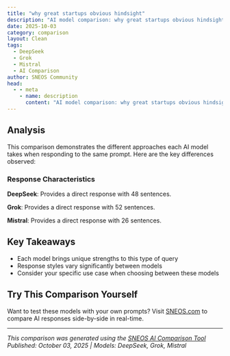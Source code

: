 ```yaml
---
title: "why great startups obvious hindsight"
description: "AI model comparison: why great startups obvious hindsight..."
date: 2025-10-03
category: comparison
layout: Clean
tags:
  - DeepSeek
  - Grok
  - Mistral
  - AI Comparison
author: SNEOS Community
head:
  - - meta
    - name: description
      content: "AI model comparison: why great startups obvious hindsight..."
---
```


<ChatComparison
  title="why great startups obvious hindsight"
  prompt="why great startups obvious hindsight"
  :responses='{"DeepSeek": "Of course. This is one of the most insightful and paradoxical truths about the startup world.\n\nThe statement \u0022Great startups are obvious in hindsight\u0022 points to a cognitive bias that makes successful ventures seem inevitable and logical *after* they have succeeded, while their success was highly uncertain and non-obvious at the outset.\n\nHere\u2019s a breakdown of why this happens:\n\n### 1. The Narrative Fallacy\nWe humans are storytellers. We love clean, logical narratives that connect cause and effect. Once a startup succeeds, we craft a compelling \u0022origin story\u0022 that neatly explains its path to victory.\n\n* **In Hindsight:** \u0022Of course Airbnb took off. People have spare rooms and travelers want authentic, cheap experiences. It was a perfect market fit.\u0022\n* **At the Outset:** The idea of staying in a stranger\u0027s home was seen as weird, unsafe, and niche. The founders had to sell cereal boxes to fund their company because investors didn\u0027t get it.\n\nThe messy, chaotic, and luck-filled reality of the journey is smoothed over into a simple, obvious-sounding narrative.\n\n### 2. The Clarity of a Solved Problem\nOnce a problem is solved, the solution seems simple. We forget the state of the world *before* the solution existed.\n\n* **In Hindsight:** \u0022It\u0027s obvious that everyone would want a smartphone\u2014a computer, phone, and camera all in one.\u0022\n* **At the Outset:** Before the iPhone, the market was dominated by BlackBerry for business and simple flip phones for everyone else. The concept of a fragile, expensive glass slab with no keyboard was considered risky and unnecessary by many.\n\nThe problem (clunky, single-purpose devices) only becomes perfectly clear once the elegant solution is in our hands.\n\n### 3. Survivorship Bias\nWe only study the winners. We analyze Google, Facebook, Amazon, and Uber, but we ignore the thousands of other search engines, social networks, e-commerce sites, and ride-sharing apps that failed with very similar-sounding ideas.\n\n* **In Hindsight:** \u0022The formula was a two-sided network effect and a freemium model. It\u0027s obvious.\u0022\n* **At the Outset:** For every successful company with that model, there are dozens of gravestones. The difference between success and failure often comes down to timing, execution, team dynamics, and plain luck\u2014factors that aren\u0027t obvious when you only look at the survivor.\n\n### 4. The \u0022Adjacent Possible\u0022 is Only Visible Afterward\nInnovation often happens at the edges of what is currently possible, in the \u0022adjacent possible.\u0022 But you can only see the door to the next room once you\u0027ve entered it.\n\n* **In Hindsight:** \u0022Once cloud computing (AWS) and smartphones were here, of course an app like Uber was possible.\u0022\n* **At the Outset:** Connecting GPS in phones, a payment system, and a network of drivers in real-time was a complex, untested bet. The pieces existed, but the vision to combine them to disrupt the entire taxi industry was not obvious.\n\n### 5. The Reframing of \u0022Risks\u0022 into \u0022Vision\u0022\nWhat looks like a foolish risk during the early days is later recast as visionary genius.\n\n* **In Hindsight:** \u0022Netflix\u0027s pivot from DVDs to streaming was a brilliant, inevitable move.\u0022\n* **At the Outset:** They were betting their highly profitable DVD-by-mail business on an unproven, bandwidth-intensive technology with uncertain consumer adoption. It was an extremely controversial and risky decision at the time.\n\n---\n\n### The Implication for Entrepreneurs and Investors\n\nUnderstanding this concept is crucial because it fights against groupthink and highlights where true opportunity lies.\n\n* **If it\u0027s truly obvious to everyone, it\u0027s probably already too crowded or not a real startup opportunity.** The biggest opportunities are often hidden in ideas that seem bad, niche, or frivolous to the mainstream.\n* **The goal is not to find what is obvious now, but to see what will be obvious in 5-10 years.** This requires independent thinking, deep conviction, and the courage to be misunderstood for a long time.\n* **It teaches humility.** Success is not just about being smart; it\u0027s about navigating uncertainty, adapting, and having the resilience to keep going when your \u0022obvious\u0022 idea is being dismissed by everyone.\n\n**In short: Great startups are obvious in hindsight because success rewrites the past. It filters out the noise of doubt, the dead ends, and the role of chance, leaving behind a clean, logical story that feels inevitable.** The real skill is seeing the potential for that story *before* it has been written.", "Grok": "The idea that great startups seem \u0022obvious in hindsight\u0022 is a common observation in the entrepreneurial world, and it can be explained through a combination of psychological, cultural, and practical factors. Here\u0027s why this phenomenon occurs:\n\n1. **Hindsight Bias**: \n - Hindsight bias is a cognitive bias where people perceive past events as having been more predictable than they actually were. Once a startup succeeds (e.g., Uber or Airbnb), it\u0027s easy to look back and think, \u0022Of course that was a great idea! How could anyone miss it?\u0022 This bias ignores the uncertainty, risk, and skepticism that existed at the time the idea was first proposed.\n\n2. **Market Validation Simplifies Complexity**:\n - Before a startup succeeds, its idea often seems risky or impractical due to unproven demand, technological barriers, or cultural resistance. Once the startup validates the market (e.g., proves people want to rent out their homes on Airbnb), the solution seems logical and straightforward. The hard work of overcoming initial challenges\u2014building trust, scaling, or creating infrastructure\u2014is often invisible to outsiders after the fact.\n\n3. **Cultural Shifts and Timing**:\n - Great startups often capitalize on cultural or technological shifts that aren\u0027t yet apparent to most people at the time. For example, Facebook\u0027s success seems obvious now because social networking is ubiquitous, but in 2004, the idea of connecting with friends online wasn\u2019t mainstream. Once the cultural or technological landscape catches up, the startup\u2019s idea feels inevitable.\n\n4. **Simplification of the Narrative**:\n - Successful startups often have their stories simplified into a neat, compelling narrative after the fact. Media and case studies focus on the \u0022eureka moment\u0022 or the core idea (e.g., \u0022a search engine that organizes the web\u0022 for Google), glossing over the years of iteration, pivots, and near failures. This makes the idea seem more obvious than it was during its messy early days.\n\n5. **Survivorship Bias**:\n - We tend to focus on successful startups while ignoring the countless failures with seemingly \u0022obvious\u0022 ideas that didn\u2019t work out. For every successful startup, there are many others that tried similar concepts but failed due to poor execution, bad timing, or lack of resources. We overlook these failures, which makes the successes stand out as if they were always destined to win.\n\n6. **Execution Over Idea**:\n - Many great startup ideas aren\u2019t unique or revolutionary at the outset\u2014multiple people or companies often have similar ideas simultaneously. What makes a startup \u0022obvious in hindsight\u0022 is often the execution, not the idea itself. For instance, Google wasn\u2019t the first search engine, but its superior algorithm and focus on user experience made it dominant. In hindsight, we attribute the success to the idea, when it was really about how it was implemented.\n\n### Examples of \u0022Obvious in Hindsight\u0022 Startups\n- **Uber**: Before smartphones and GPS became widespread, the idea of summoning a car with an app seemed far-fetched. Trusting strangers to drive you around also raised safety concerns. After Uber solved these problems and changed consumer behavior, the concept felt inevitable.\n- **Airbnb**: The notion of renting out a spare room to strangers was uncomfortable and risky before trust mechanisms (reviews, ratings) were established. Now, it\u2019s a cornerstone of the sharing economy and feels like an obvious gap in the market.\n- **Amazon**: Selling books online in the mid-90s seemed niche and unprofitable given shipping costs and limited internet adoption. Once Amazon scaled and expanded, the idea of an \u0022everything store\u0022 online became a no-brainer.\n\n### Why It Wasn\u2019t Obvious at the Time\n- **Risk and Uncertainty**: Most revolutionary ideas face skepticism because they challenge the status quo. Investors, customers, and even founders often doubt whether the idea will work.\n- **Missing Infrastructure**: Many great startups rely on technology or societal trends that aren\u2019t fully developed at the time. For example, Netflix\u2019s streaming model wasn\u2019t feasible until broadband internet became widespread.\n- **Behavioral Resistance**: People are often resistant to change. Great startups often have to educate their market (e.g., convincing people to trust online payments or share personal data).\n\n### Key Takeaway\nGreat startups seem obvious in hindsight because success rewrites the narrative, erasing the struggles, risks, and uncertainties that existed at the time. Recognizing this can help entrepreneurs and investors remain open to ideas that seem unconventional or risky today but could become the \u0022obvious\u0022 solutions of tomorrow. It also underscores the importance of execution and timing\u2014ideas alone are rarely enough. If you\u0027re looking for the next big idea, focus on emerging trends, unsolved pain points, and areas where technology or behavior is evolving, even if the solution doesn\u2019t seem obvious now.", "Mistral": "Great startups often seem obvious in hindsight for several reasons:\n\n1. **Market Need**: Successful startups typically address a clear and pressing market need. Once they have proven that this need exists and that their solution is effective, it can seem obvious that there was a demand for such a product or service.\n\n2. **Simplicity and Elegance**: Many great startups offer solutions that are simple and elegant. These solutions often make complex problems seem straightforward, leading people to wonder why no one thought of it before.\n\n3. **Timing**: Timing is crucial for startups. A great idea that comes too early or too late might fail, but when the timing is right, the success can seem inevitable in retrospect.\n\n4. **Execution**: Even if the idea seems obvious, the execution is what sets successful startups apart. The ability to turn a good idea into a viable business requires a lot of hard work, strategic planning, and often a bit of luck.\n\n5. **Market Validation**: Once a startup has achieved success, it validates the market need and the effectiveness of the solution. This validation can make the initial idea seem obvious, as it has been proven to work.\n\n6. **Cultural Impact**: Successful startups often become part of the cultural zeitgeist. Once a product or service becomes ubiquitous, it can be hard to imagine a world without it, making the idea seem obvious.\n\n7. **Hindsight Bias**: This is a psychological phenomenon where people tend to see past events as more predictable than they actually were. When a startup succeeds, people often think, \u0022Of course, that was a great idea,\u0022 even if it wasn\u0027t so clear at the time.\n\n8. **Innovation**: Sometimes, startups introduce truly innovative solutions that change the way people think about a problem. Once the new paradigm is established, the old way of doing things can seem outdated and the new solution obvious.\n\nExamples include companies like Uber, Airbnb, and Netflix, which disrupted traditional industries and now seem like obvious solutions to common problems. However, at the time of their inception, these ideas were far from obvious and faced significant challenges and skepticism."}' 
  published-date="21:08"
/>

## Analysis

This comparison demonstrates the different approaches each AI model takes when responding to the same prompt. Here are the key differences observed:

### Response Characteristics

**DeepSeek**: Provides a direct response with 48 sentences. 

**Grok**: Provides a direct response with 52 sentences. 

**Mistral**: Provides a direct response with 26 sentences. 

## Key Takeaways

- Each model brings unique strengths to this type of query
- Response styles vary significantly between models
- Consider your specific use case when choosing between these models

## Try This Comparison Yourself

Want to test these models with your own prompts? Visit [SNEOS.com](https://sneos.com) to compare AI responses side-by-side in real-time.

---

*This comparison was generated using the [SNEOS AI Comparison Tool](https://sneos.com)*
*Published: October 03, 2025 | Models: DeepSeek, Grok, Mistral*
